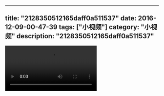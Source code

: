 
---
title: "2128350512165daff0a511537"
date: 2016-12-09-00-47-39
tags: ["小视频"]
category: "小视频"
description: "2128350512165daff0a511537"
---
<video src="http://ohtsqip0g.bkt.clouddn.com/2128350512165daff0a511537.mp4" controls="controls"></video>

